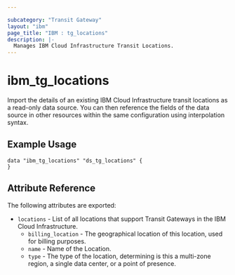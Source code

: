 ```yaml
---

subcategory: "Transit Gateway"
layout: "ibm"
page_title: "IBM : tg_locations"
description: |-
  Manages IBM Cloud Infrastructure Transit Locations.
---
```


# ibm\_tg_locations

Import the details of an existing IBM Cloud Infrastructure transit locations as a read-only data source. You can then reference the fields of the data source in other resources within the same configuration using interpolation syntax.


## Example Usage

```hcl
data "ibm_tg_locations" "ds_tg_locations" {
}
```

## Attribute Reference

The following attributes are exported:

* `locations` - List of all locations that support Transit Gateways in the IBM Cloud Infrastructure.
  * `billing_location` - The geographical location of this location, used for billing purposes.
  * `name` - Name of the Location.
  * `type` - The type of the location, determining is this a multi-zone region, a single data center, or a point of presence.
